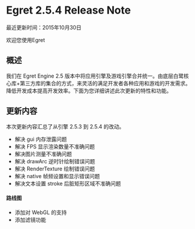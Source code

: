 Egret 2.5.4 Release Note
===============================


最近更新时间：2015年10月30日


欢迎您使用Egret

## 概述

我们在 Egret Engine 2.5 版本中将应用引擎及游戏引擎合并统一。由底层白鹭核心库+第三方库的集合的方式，来灵活的满足开发者各种应用和游戏的开发需求。降低开发成本提高开发效率。下面为您详细讲述此次更新的特性和功能。

## 更新内容

本次更新内容汇总了从引擎 2.5.3 到 2.5.4 的改动。


* 解决 gui 内存泄露问题
* 解决 FPS 显示渲染数量不准确问题
* 解决图片测量不准确问题
* 解决 drawArc 逆时针绘制错误问题
* 解决 RenderTexture 绘制错误问题
* 解决 native 帧频设置和显示错误问题
* 解决文本设置 stroke 后脏矩形区域不准确问题



#### 路线图
* 添加对 WebGL 的支持
* 添加滤镜功能